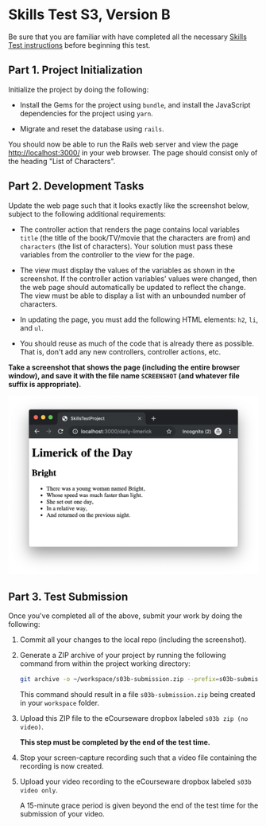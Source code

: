 # Skills Test S3, Version B

Be sure that you are familiar with have completed all the necessary [Skills Test instructions](https://memphis-cs.github.io/comp-4081/skills-test-instructions/) before beginning this test.

## Part 1. Project Initialization

Initialize the project by doing the following:

- Install the Gems for the project using `bundle`, and install the JavaScript dependencies for the project using `yarn`.

- Migrate and reset the database using `rails`.

You should now be able to run the Rails web server and view the page <http://localhost:3000/> in your web browser. The page should consist only of the heading "List of Characters".

## Part 2. Development Tasks

Update the web page such that it looks exactly like the screenshot below, subject to the following additional requirements:

- The controller action that renders the page contains local variables `title` (the title of the book/TV/movie that the characters are from) and `characters` (the list of characters). Your solution must pass these variables from the controller to the view for the page.

- The view must display the values of the variables as shown in the screenshot. If the controller action variables' values were changed, then the web page should automatically be updated to reflect the change. The view must be able to display a list with an unbounded number of characters.

- In updating the page, you must add the following HTML elements: `h2`, `li`, and `ul`.

- You should reuse as much of the code that is already there as possible. That is, don't add any new controllers, controller actions, etc.

**Take a screenshot that shows the page (including the entire browser window), and save it with the file name `SCREENSHOT` (and whatever file suffix is appropriate).**

![A screen shot of a webpage](./fig01.png)

## Part 3. Test Submission

Once you've completed all of the above, submit your work by doing the following:

1. Commit all your changes to the local repo (including the screenshot).

1. Generate a ZIP archive of your project by running the following command from within the project working directory:

    ```bash
    git archive -o ~/workspace/s03b-submission.zip --prefix=s03b-submission/ HEAD

    ```

    This command should result in a file `s03b-submission.zip` being created in your `workspace` folder.

1. Upload this ZIP file to the eCourseware dropbox labeled `s03b zip (no video)`.

    **This step must be completed by the end of the test time.**

1. Stop your screen-capture recording such that a video file containing the recording is now created.

1. Upload your video recording to the eCourseware dropbox labeled `s03b video only`.

    A 15-minute grace period is given beyond the end of the test time for the submission of your video.
